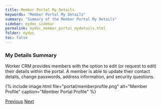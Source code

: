 ```yaml
---
title: Member Portal My Details
keywords: "Member Portal My Details"
summary: "Summary of the Member Portal My Details"
sidebar: mydoc_sidebar
permalink: mydoc_member_portal_mydetails.html
folder: mydoc
toc: false
---
```


### My Details Summary

Worker CRM provides members with the option to edit (or request to edit) their details within the portal. A member is able to update their contact details, change passwords, address information, and security questions.

{% include image.html file="portal/memberprofile.png" alt="Member Profile" caption="Member Portal Profile" %}

<a class="btn btn-default btn-lg pull-left" href="mydoc_member_portal_dashboard.html" role="button">Previous</a>
<a class="btn btn-primary btn-lg pull-right" href="mydoc_member_portal_authorised_contacts.html" role="button">Next</a>

